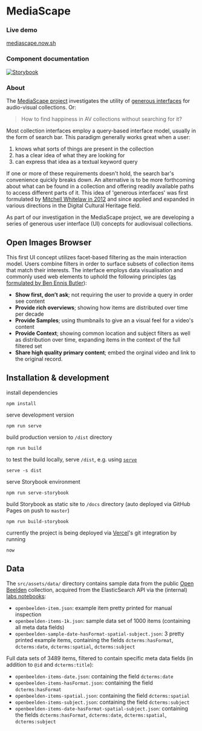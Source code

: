 # MediaScape

### Live demo

[mediascape.now.sh](https://mediascape.now.sh/)

### Component documentation

[![Storybook](https://cdn.jsdelivr.net/gh/storybookjs/brand@master/badge/badge-storybook.svg)](https://beeldengeluid.github.io/MediaScape)

### About

The [MediaScape project](https://www.vogin.nl/portfolio-item/mediascape-2019/) investigates the utility of [generous interfaces](http://www.digitalhumanities.org/dhq/vol/9/1/000205/000205.html) for audio-visual collections. Or:

> How to find happiness in AV collections without searching for it?

Most collection interfaces employ a query-based interface model, usually in the form of search bar. This paradigm generally works great when a user:

1. knows what sorts of things are present in the collection
2. has a clear idea of what they are looking for
3. can express that idea as a textual keyword query

If one or more of these requirements doesn't hold, the search bar's convenience quickly breaks down. An alternative is to be more forthcoming about what can be found in a collection and offering readily available paths to access different parts of it. This idea of 'generous interfaces' was first formulated by [Mitchell Whitelaw in 2012](http://mtchl.net/towards-generous-interfaces-for-archival-collections/) and since applied and expanded in various directions in the Digital Cultural Heritage field.

As part of our investigation in the MediaScape project, we are developing a series of generous user interface (UI) concepts for audiovisual collections.

## Open Images Browser

This first UI concept utilizes facet-based filtering as the main interaction model. Users combine filters in order to surface subsets of collection items that match their interests. The interface employs data visualisation and commonly used web elements to uphold the following principles ([as formulated by Ben Ennis Butler](https://mw2013.museumsandtheweb.com/paper/visual-exploration-of-australian-prints-and-printmaking/)):

- **Show first, don’t ask**; not requiring the user to provide a query in order see content
- **Provide rich overviews**; showing how items are distributed over time per decade
- **Provide Samples**; using thumbnails to give an a visual feel for a video's content
- **Provide Context**; showing common location and subject filters as well as distribution over time, expanding items in the context of the full filtered set
- **Share high quality primary content**; embed the orginal video and link to the original record.

## Installation & development

install dependencies

    npm install

serve development version

    npm run serve

build production version to `/dist` directory

    npm run build

to test the build locally, serve `/dist`, e.g. using [`serve`](https://github.com/zeit/serve)

    serve -s dist

serve Storybook environment

    npm run serve-storybook

build Storybook as static site to `/docs` directory (auto deployed via GitHub Pages on push to `master`)

    npm run build-storybook

currently the project is being deployed via [Vercel](https://vercel.com/)'s git integration by running

    now

## Data

The `src/assets/data/` directory contains sample data from the public [Open Beelden](https://openbeelden.nl/) collection, acquired from the ElasticSearch API via the (internal) [labs notebooks](https://github.com/beeldengeluid/labs-notebooks):

- `openbeelden-item.json`: example item pretty printed for manual inspection
- `openbeelden-items-1k.json`: sample data set of 1000 items (containing all meta data fields)
- `openbeelden-sample-date-hasFormat-spatial-subject.json`: 3 pretty printed example items, containing the fields `dcterms:hasFormat`, `dcterms:date`, `dcterms:spatial`, `dcterms:subject`

Full data sets of 3489 items, filtered to contain specific meta data fields (in addition to `@id` and `dcterms:title`):

- `openbeelden-items-date.json`: containing the field `dcterms:date`
- `openbeelden-items-hasFormat.json`: containing the field `dcterms:hasFormat`
- `openbeelden-items-spatial.json`: containing the field `dcterms:spatial`
- `openbeelden-items-subject.json`: containing the field `dcterms:subject`
- `openbeelden-items-date-hasFormat-spatial-subject.json`: containing the fields `dcterms:hasFormat`, `dcterms:date`, `dcterms:spatial`, `dcterms:subject`
